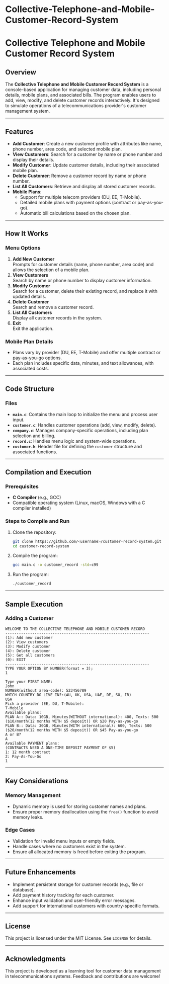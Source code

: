 # Collective-Telephone-and-Mobile-Customer-Record-System

# Collective Telephone and Mobile Customer Record System

## Overview
The **Collective Telephone and Mobile Customer Record System** is a console-based application for managing customer data, including personal details, mobile plans, and associated bills. The program enables users to add, view, modify, and delete customer records interactively. It's designed to simulate operations of a telecommunications provider's customer management system.

---

## Features
- **Add Customer**: Create a new customer profile with attributes like name, phone number, area code, and selected mobile plan.
- **View Customers**: Search for a customer by name or phone number and display their details.
- **Modify Customer**: Update customer details, including their associated mobile plan.
- **Delete Customer**: Remove a customer record by name or phone number.
- **List All Customers**: Retrieve and display all stored customer records.
- **Mobile Plans**: 
  - Support for multiple telecom providers (DU, EE, T-Mobile).
  - Detailed mobile plans with payment options (contract or pay-as-you-go).
  - Automatic bill calculations based on the chosen plan.

---

## How It Works

### Menu Options
1. **Add New Customer**  
   Prompts for customer details (name, phone number, area code) and allows the selection of a mobile plan.
2. **View Customers**  
   Search by name or phone number to display customer information.
3. **Modify Customer**  
   Search for a customer, delete their existing record, and replace it with updated details.
4. **Delete Customer**  
   Search and remove a customer record.
5. **List All Customers**  
   Display all customer records in the system.
6. **Exit**  
   Exit the application.

### Mobile Plan Details
- Plans vary by provider (DU, EE, T-Mobile) and offer multiple contract or pay-as-you-go options.
- Each plan includes specific data, minutes, and text allowances, with associated costs.

---

## Code Structure
### Files
- **`main.c`**: Contains the main loop to initialize the menu and process user input.
- **`customer.c`**: Handles customer operations (add, view, modify, delete).
- **`company.c`**: Manages company-specific operations, including plan selection and billing.
- **`record.c`**: Handles menu logic and system-wide operations.
- **`customer.h`**: Header file for defining the `customer` structure and associated functions.

---

## Compilation and Execution

### Prerequisites
- **C Compiler** (e.g., GCC)
- Compatible operating system (Linux, macOS, Windows with a C compiler installed)

### Steps to Compile and Run
1. Clone the repository:
   ```bash
   git clone https://github.com/<username>/customer-record-system.git
   cd customer-record-system
   ```
2. Compile the program:
   ```bash
   gcc main.c -o customer_record -std=c99
   ```
3. Run the program:
   ```bash
   ./customer_record
   ```

---

## Sample Execution

### Adding a Customer
```text
WELCOME TO THE COLLECTIVE TELEPHONE AND MOBILE CUSTOMER RECORD
----------------------------------------------------------------
(1): Add new customer
(2): View customers
(3): Modify customer
(4): Delete customer
(5): Get all customers
(0): EXIT
----------------------------------------------------------------
TYPE YOUR OPTION BY NUMBER(format = 3);
1

Type your FIRST NAME:
John
NUMBER(without area-code): 523456789
WHICH COUNTRY DO LIVE IN?:(AU, UK, USA, UAE, DE, SO, IR)
USA
Pick a provider (EE, DU, T-Mobile):
T-Mobile
Available plans:
PLAN A:: Data: 10GB, Minutes(WITHOUT international): 400, Texts: 500 ($10/month(12 months WITH $5 deposit)) OR $20 Pay-as-you-go
PLAN B:: Data: 30GB, Minutes(WITH international): 600, Texts: 500 ($20/month(12 months WITH $5 deposit)) OR $45 Pay-as-you-go
A or B?
A
Available PAYMENT plans:
(CONTRACTS NEED A ONE-TIME DEPOSIT PAYMENT OF $5)
1: 12 month contract
2: Pay-As-You-Go
1
```

---

## Key Considerations

### Memory Management
- Dynamic memory is used for storing customer names and plans.
- Ensure proper memory deallocation using the `free()` function to avoid memory leaks.

### Edge Cases
- Validation for invalid menu inputs or empty fields.
- Handle cases where no customers exist in the system.
- Ensure all allocated memory is freed before exiting the program.

---

## Future Enhancements
- Implement persistent storage for customer records (e.g., file or database).
- Add payment history tracking for each customer.
- Enhance input validation and user-friendly error messages.
- Add support for international customers with country-specific formats.

---

## License
This project is licensed under the MIT License. See `LICENSE` for details.

---

## Acknowledgments
This project is developed as a learning tool for customer data management in telecommunications systems. Feedback and contributions are welcome!
